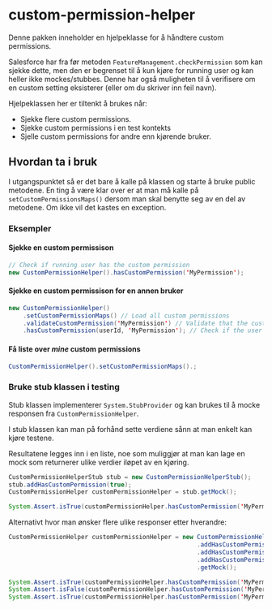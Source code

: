# custom-permission-helper

Denne pakken inneholder en hjelpeklasse for å håndtere custom permissions.

Salesforce har fra før metoden `FeatureManagement.checkPermission` som kan sjekke dette, men den er begrenset til å kun kjøre for running user og kan heller ikke mockes/stubbes. Denne har også muligheten til å verifisere om en custom setting eksisterer (eller om du skriver inn feil navn).

Hjelpeklassen her er tiltenkt å brukes når:

- Sjekke flere custom permissions.
- Sjekke custom permissions i en test kontekts
- Sjelle custom permissions for andre enn kjørende bruker.

## Hvordan ta i bruk

I utgangspunktet så er det bare å kalle på klassen og starte å bruke public metodene. En ting å være klar over er at man må kalle på `setCustomPermissionsMaps()` dersom man skal benytte seg av en del av metodene. Om ikke vil det kastes en exception.

### Eksempler

#### Sjekke en custom permissison

```java
// Check if running user has the custom permission
new CustomPermissionHelper().hasCustomPermission('MyPermission');
```

#### Sjekke en custom permissison for en annen bruker

```java
new CustomPermissionHelper()
    .setCustomPermissionMaps() // Load all custom permissions
    .validateCustomPermission('MyPermission') // Validate that the custom permission exists
    .hasCustomPermission(userId, 'MyPermission'); // Check if the user has the custom permission
```

#### Få liste over _mine_ custom permissions

```java
CustomPermissionHelper().setCustomPermissionMaps().;
```

### Bruke stub klassen i testing

Stub klassen implementerer `System.StubProvider` og kan brukes til å mocke responsen fra `CustomPermissionHelper`.

I stub klassen kan man på forhånd sette verdiene sånn at man enkelt kan kjøre testene.

Resultatene legges inn i en liste, noe som muliggjør at man kan lage en mock som returnerer ulike verdier iløpet av en kjøring.

```java
CustomPermissionHelperStub stub = new CustomPermissionHelperStub();
stub.addHasCustomPermission(true);
CustomPermissionHelper customPermissionHelper = stub.getMock();

System.Assert.isTrue(customPermissionHelper.hasCustomPermission('MyPermission'));
```

Alternativt hvor man ønsker flere ulike responser etter hverandre:

```java
CustomPermissionHelper customPermissionHelper = new CustomPermissionHelperStub()
                                                    .addHasCustomPermission(true)
                                                    .addHasCustomPermission(false)
                                                    .addHasCustomPermission(true)
                                                    .getMock();

System.Assert.isTrue(customPermissionHelper.hasCustomPermission('MyPermission'));
System.Assert.isFalse(customPermissionHelper.hasCustomPermission('MyPermission'));
System.Assert.isTrue(customPermissionHelper.hasCustomPermission('MyPermission'));
```
